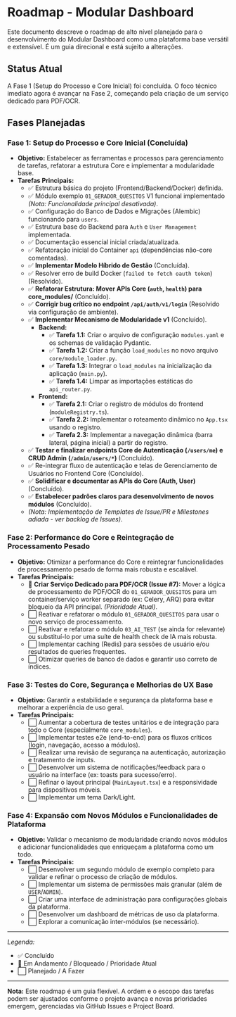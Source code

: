 # Roadmap - Modular Dashboard

Este documento descreve o roadmap de alto nível planejado para o desenvolvimento do Modular Dashboard como uma plataforma base versátil e extensível. É um guia direcional e está sujeito a alterações.

## Status Atual

A Fase 1 (Setup do Processo e Core Inicial) foi concluída. O foco técnico imediato agora é avançar na Fase 2, começando pela criação de um serviço dedicado para PDF/OCR.

## Fases Planejadas

### Fase 1: Setup do Processo e Core Inicial (Concluída)

* **Objetivo:** Estabelecer as ferramentas e processos para gerenciamento de tarefas, refatorar a estrutura Core e implementar a modularidade base.
* **Tarefas Principais:**
  * ✅ Estrutura básica do projeto (Frontend/Backend/Docker) definida.
  * ✅ Módulo exemplo `01_GERADOR_QUESITOS` V1 funcional implementado *(Nota: Funcionalidade principal desativada)*.
  * ✅ Configuração do Banco de Dados e Migrações (Alembic) funcionando para `users`.
  * ✅ Estrutura base do Backend para `Auth` e `User Management` implementada.
  * ✅ Documentação essencial inicial criada/atualizada.
  * ✅ Refatoração inicial do Container `api` (dependências não-core comentadas).
  * ✅ **Implementar Modelo Híbrido de Gestão** (Concluída).
  * ✅ Resolver erro de build Docker (`failed to fetch oauth token`) (Resolvido).
  * ✅ **Refatorar Estrutura: Mover APIs Core (`auth`, `health`) para core_modules/** (Concluído).
  * ✅ **Corrigir bug crítico no endpoint `/api/auth/v1/login`** (Resolvido via configuração de ambiente).
  * ✅ **Implementar Mecanismo de Modularidade v1** (Concluído).
    * **Backend:**
      * ✅ **Tarefa 1.1:** Criar o arquivo de configuração `modules.yaml` e os schemas de validação Pydantic.
      * ✅ **Tarefa 1.2:** Criar a função `load_modules` no novo arquivo `core/module_loader.py`.
      * ✅ **Tarefa 1.3:** Integrar o `load_modules` na inicialização da aplicação (`main.py`).
      * ✅ **Tarefa 1.4:** Limpar as importações estáticas do `api_router.py`.
    * **Frontend:**
      * ✅ **Tarefa 2.1:** Criar o registro de módulos do frontend (`moduleRegistry.ts`).
      * ✅ **Tarefa 2.2:** Implementar o roteamento dinâmico no `App.tsx` usando o registro.
      * ✅ **Tarefa 2.3:** Implementar a navegação dinâmica (barra lateral, página inicial) a partir do registro.
  * ✅ **Testar e finalizar endpoints Core de Autenticação (`/users/me`) e CRUD Admin (`/admin/users/*`)** (Concluído).
  * ✅ Re-integrar fluxo de autenticação e telas de Gerenciamento de Usuários no Frontend Core (Concluído).
  * ✅ **Solidificar e documentar as APIs do Core (Auth, User)** (Concluído).
  * ✅ **Estabelecer padrões claros para desenvolvimento de novos módulos** (Concluído).
  * *(Nota: Implementação de Templates de Issue/PR e Milestones adiada - ver backlog de Issues)*.

### Fase 2: Performance do Core e Reintegração de Processamento Pesado

* **Objetivo:** Otimizar a performance do Core e reintegrar funcionalidades de processamento pesado de forma mais robusta e escalável.
* **Tarefas Principais:**
  * 🚧 **Criar Serviço Dedicado para PDF/OCR (Issue #7):** Mover a lógica de processamento de PDF/OCR do `01_GERADOR_QUESITOS` para um container/serviço worker separado (ex: Celery, ARQ) para evitar bloqueio da API principal. *(Prioridade Atual)*.
  * ⬜ Reativar e refatorar o módulo `01_GERADOR_QUESITOS` para usar o novo serviço de processamento.
  * ⬜ Reativar e refatorar o módulo `03_AI_TEST` (se ainda for relevante) ou substituí-lo por uma suíte de health check de IA mais robusta.
  * ⬜ Implementar caching (Redis) para sessões de usuário e/ou resultados de queries frequentes.
  * ⬜ Otimizar queries de banco de dados e garantir uso correto de índices.

### Fase 3: Testes do Core, Segurança e Melhorias de UX Base

* **Objetivo:** Garantir a estabilidade e segurança da plataforma base e melhorar a experiência de uso geral.
* **Tarefas Principais:**
  * ⬜ Aumentar a cobertura de testes unitários e de integração para todo o Core (especialmente `core_modules`).
  * ⬜ Implementar testes e2e (end-to-end) para os fluxos críticos (login, navegação, acesso a módulos).
  * ⬜ Realizar uma revisão de segurança na autenticação, autorização e tratamento de inputs.
  * ⬜ Desenvolver um sistema de notificações/feedback para o usuário na interface (ex: toasts para sucesso/erro).
  * ⬜ Refinar o layout principal (`MainLayout.tsx`) e a responsividade para dispositivos móveis.
  * ⬜ Implementar um tema Dark/Light.

### Fase 4: Expansão com Novos Módulos e Funcionalidades de Plataforma

* **Objetivo:** Validar o mecanismo de modularidade criando novos módulos e adicionar funcionalidades que enriqueçam a plataforma como um todo.
* **Tarefas Principais:**
  * ⬜ Desenvolver um segundo módulo de exemplo completo para validar e refinar o processo de criação de módulos.
  * ⬜ Implementar um sistema de permissões mais granular (além de `USER`/`ADMIN`).
  * ⬜ Criar uma interface de administração para configurações globais da plataforma.
  * ⬜ Desenvolver um dashboard de métricas de uso da plataforma.
  * ⬜ Explorar a comunicação inter-módulos (se necessário).

---
*Legenda:*
* ✅ Concluído
* 🚧 Em Andamento / Bloqueado / Prioridade Atual
* ⬜ Planejado / A Fazer
---

**Nota:** Este roadmap é um guia flexível. A ordem e o escopo das tarefas podem ser ajustados conforme o projeto avança e novas prioridades emergem, gerenciadas via GitHub Issues e Project Board.

